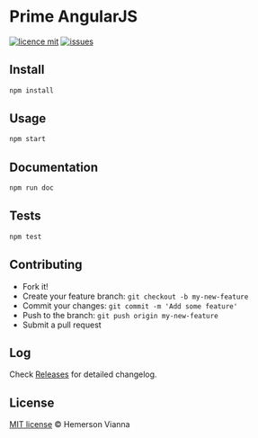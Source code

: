 # Prime AngularJS

[![licence mit](https://img.shields.io/badge/license-MIT-blue.svg?style=flat-square)](http://hemersonvianna.mit-license.org/)
[![issues](https://img.shields.io/github/issues/prime-solutions/prime-angularjs.svg?style=flat-square)](https://github.com/prime-solutions/prime-angularjs/issues)

## Install

```bash
npm install
```

## Usage

```bash
npm start
```

## Documentation

```bash
npm run doc
```

## Tests

```bash
npm test
```

## Contributing

- Fork it!
- Create your feature branch: `git checkout -b my-new-feature`
- Commit your changes: `git commit -m 'Add some feature'`
- Push to the branch: `git push origin my-new-feature`
- Submit a pull request

## Log

Check [Releases](https://github.com/prime-solutions/prime-angularjs/releases) for detailed changelog.

## License

[MIT license](http://hemersonvianna.mit-license.org/) © Hemerson Vianna
